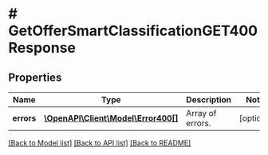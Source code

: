# # GetOfferSmartClassificationGET400Response

## Properties

Name | Type | Description | Notes
------------ | ------------- | ------------- | -------------
**errors** | [**\OpenAPI\Client\Model\Error400[]**](Error400.md) | Array of errors. | [optional]

[[Back to Model list]](../../README.md#models) [[Back to API list]](../../README.md#endpoints) [[Back to README]](../../README.md)
